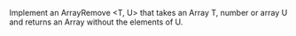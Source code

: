 Implement an ArrayRemove <T, U> that takes an Array T, number or array U and returns an Array without the elements of U.
